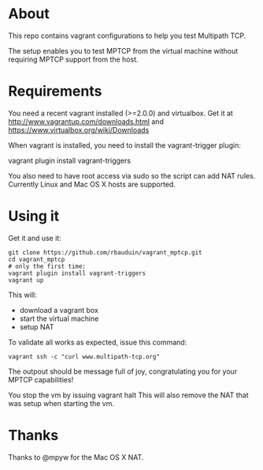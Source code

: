 About
=====
This repo contains vagrant configurations to help you test Multipath TCP.

The setup enables you to test MPTCP from the virtual machine without requiring MPTCP 
support from the host.

Requirements
============
You need a recent vagrant installed (>=2.0.0) and virtualbox. Get it at http://www.vagrantup.com/downloads.html
and https://www.virtualbox.org/wiki/Downloads

When vagrant is installed, you need to install the vagrant-trigger plugin:

vagrant plugin install vagrant-triggers

You also need to have root access via sudo so the script can add NAT rules.
Currently Linux and Mac OS X hosts are supported.

Using it
========

Get it and use it:

    git clone https://github.com/rbauduin/vagrant_mptcp.git
    cd vagrant_mptcp
    # only the first time:
    vagrant plugin install vagrant-triggers
    vagrant up

This will:

  * download a vagrant box
  * start the virtual machine
  * setup NAT

To validate all works as expected, issue this command:

    vagrant ssh -c "curl www.multipath-tcp.org"

The outpout should be message full of joy, congratulating you for your MPTCP capabilities!

You stop the vm by issuing
  vagrant halt
This will also remove the NAT that was setup when starting the vm.
  

Thanks
======

Thanks to @mpyw for the Mac OS X NAT.
